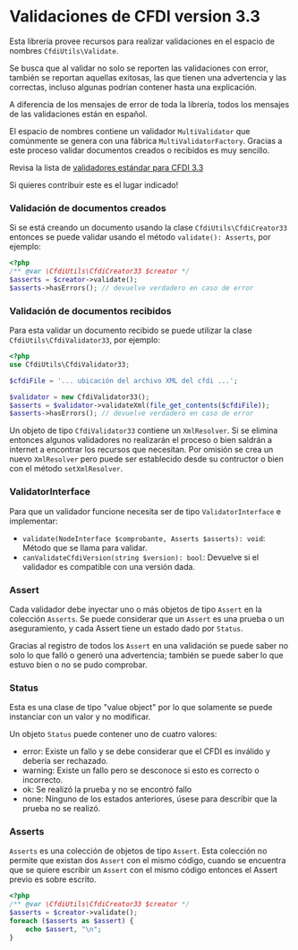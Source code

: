 # Validaciones de CFDI version 3.3

Esta librería provee recursos para realizar validaciones en el espacio de nombres `CfdiUtils\Validate`.

Se busca que al validar no solo se reporten las validaciones con error, también se reportan aquellas
exitosas, las que tienen una advertencia y las correctas, incluso algunas podrían contener hasta una explicación.

A diferencia de los mensajes de error de toda la librería, todos los mensajes de las validaciones están en español.

El espacio de nombres contiene un validador `MultiValidator`
que comúnmente se genera con una fábrica `MultiValidatorFactory`.
Gracias a este proceso validar documentos creados o recibidos es muy sencillo.

Revisa la lista de [validadores estándar para CFDI 3.3](Validadores-Estandar-33)

Si quieres contribuir este es el lugar indicado!

### Validación de documentos creados

Si se está creando un documento usando la clase `CfdiUtils\CfdiCreator33`
entonces se puede validar usando el método `validate(): Asserts`, por ejemplo:

```php
<?php
/** @var \CfdiUtils\CfdiCreator33 $creator */
$asserts = $creator->validate();
$asserts->hasErrors(); // devuelve verdadero en caso de error
``` 

### Validación de documentos recibidos

Para esta validar un documento recibido se puede utilizar la clase `CfdiUtils\CfdiValidator33`, por ejemplo:

```php
<?php
use CfdiUtils\CfdiValidator33;

$cfdiFile = '... ubicación del archivo XML del cfdi ...';

$validator = new CfdiValidator33();
$asserts = $validator->validateXml(file_get_contents($cfdiFile));
$asserts->hasErrors(); // devuelve verdadero en caso de error
```

Un objeto de tipo `CfdiValidator33` contiene un `XmlResolver`.
Si se elimina entonces algunos validadores no realizarán el proceso o bien saldrán a internet a encontrar
los recursos que necesitan. Por omisión se crea un nuevo `XmlResolver` pero puede ser establecido
desde su contructor o bien con el método `setXmlResolver`. 


### ValidatorInterface

Para que un validador funcione necesita ser de tipo `ValidatorInterface` e implementar:
- `validate(NodeInterface $comprobante, Asserts $asserts): void`: Método que se llama para validar.
- `canValidateCfdiVersion(string $version): bool`: Devuelve si el validador es compatible con una versión dada.


### Assert

Cada validador debe inyectar uno o más objetos de tipo `Assert` en la colección `Asserts`.
Se puede considerar que un `Assert` es una prueba o un aseguramiento, y cada Assert tiene un estado dado por `Status`.

Gracias al registro de todos los `Assert` en una validación se puede saber no solo lo que falló o generó
una advertencia; también se puede saber lo que estuvo bien o no se pudo comprobar.


### Status

Esta es una clase de tipo "value object" por lo que solamente se puede instanciar con un valor y no modificar.

Un objeto `Status` puede contener uno de cuatro valores:
- error: Existe un fallo y se debe considerar que el CFDI es inválido y debería ser rechazado.
- warning: Existe un fallo pero se desconoce si esto es correcto o incorrecto.
- ok: Se realizó la prueba y no se encontró fallo
- none: Ninguno de los estados anteriores, úsese para describir que la prueba no se realizó.


### Asserts

`Asserts` es una colección de objetos de tipo `Assert`.
Esta colección no permite que existan dos `Assert` con el mismo código, cuando se encuentra que se quiere
escribir un `Assert` con el mismo código entonces el Assert previo es sobre escrito.

```php
<?php
/** @var \CfdiUtils\CfdiCreator33 $creator */
$asserts = $creator->validate();
foreach ($asserts as $assert) {
    echo $assert, "\n";
}
``` 
